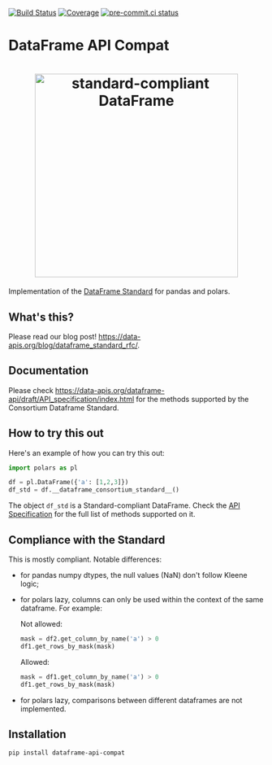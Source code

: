 [![Build Status](https://github.com/data-apis/dataframe-api-compat/workflows/tox/badge.svg)](https://github.com/data-apis/dataframe-api-compat/actions?workflow=tox)
[![Coverage](https://codecov.io/gh/MarcoGorelli/cython-lint/branch/main/graph/badge.svg)](https://codecov.io/gh/data-apis/dataframe-api-compat)
[![pre-commit.ci status](https://results.pre-commit.ci/badge/github/MarcoGorelli/dataframe-api-compat/main.svg)](https://results.pre-commit.ci/latest/github/MarcoGorelli/dataframe-api-compat/main)

# DataFrame API Compat

<h1 align="center">
	<img
		width="400"
		alt="standard-compliant DataFrame"
		src="https://github.com/data-apis/dataframe-api-compat/assets/33491632/9616bbdc-97d7-4936-8530-67280ba472d0">
</h1>

Implementation of the [DataFrame Standard](https://data-apis.org/dataframe-api/draft/index.html)
for pandas and polars.

What's this?
------------
Please read our blog post! https://data-apis.org/blog/dataframe_standard_rfc/.

Documentation
-------------
Please check https://data-apis.org/dataframe-api/draft/API_specification/index.html
for the methods supported by the Consortium Dataframe Standard.

How to try this out
-------------------

Here's an example of how you can try this out:
```python
import polars as pl

df = pl.DataFrame({'a': [1,2,3]})
df_std = df.__dataframe_consortium_standard__()
```
The object `df_std` is a Standard-compliant DataFrame. Check the
[API Specification](https://data-apis.org/dataframe-api/draft/API_specification/index.html)
for the full list of methods supported on it.

Compliance with the Standard
----------------------------
This is mostly compliant. Notable differences:
- for pandas numpy dtypes, the null values (NaN) don't follow Kleene logic;
- for polars lazy, columns can only be used within the context of the same
  dataframe. For example:

  Not allowed:
  ```python
  mask = df2.get_column_by_name('a') > 0
  df1.get_rows_by_mask(mask)
  ```
  Allowed:
  ```python
  mask = df1.get_column_by_name('a') > 0
  df1.get_rows_by_mask(mask)
  ```
- for polars lazy, comparisons between different dataframes are not implemented.

Installation
------------
```
pip install dataframe-api-compat
```
